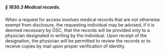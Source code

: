 ##### § 1830.3 Medical records. #####

When a request for access involves medical records that are not otherwise exempt from disclosure, the requesting individual may be advised, if it is deemed necessary by OSC, that the records will be provided only to a physician designated in writing by the individual. Upon receipt of the designation, the physician will be permitted to review the records or to receive copies by mail upon proper verification of identity.